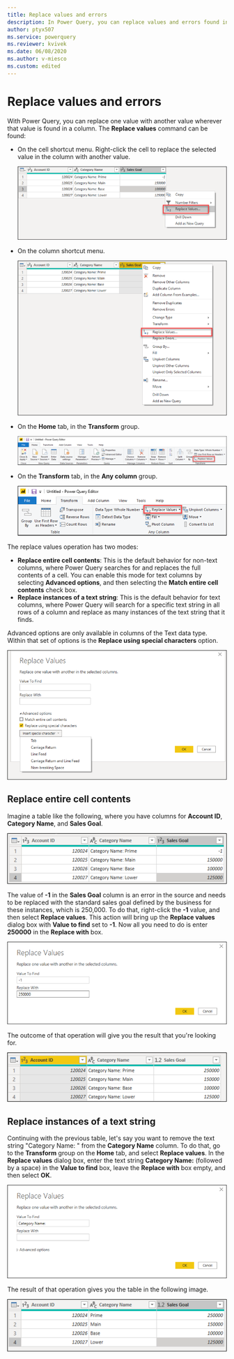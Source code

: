 ```yaml
---
title: Replace values and errors
description: In Power Query, you can replace values and errors found in one or multiple columns with a value of your choice. This article demonstrates how to do this transformation in Power Query.
author: ptyx507
ms.service: powerquery
ms.reviewer: kvivek
ms.date: 06/08/2020
ms.author: v-miesco
ms.custom: edited
---
```


# Replace values and errors

With Power Query, you can replace one value with another value wherever that value is found in a column. The **Replace values** command can be found:

- On the cell shortcut menu. Right-click the cell to replace the selected value in the column with another value. 

   ![Shortcut menu for replacing the selected value.](images/me-replace-values-right-click.png "Shortcut menu for replacing the selected value")

- On the column shortcut menu.

   ![Shortcut menu for replacing the selected column.](images/me-replace-values-right-click-column.png "Shortcut menu for replacing the selected column")

- On the **Home** tab, in the **Transform** group.

   ![Replace values on the Home tab.](images/me-replace-values-home-tab.png "Replace values on the Home tab")

- On the **Transform** tab, in the **Any column** group.

   ![Replace values on the Transform tab.](images/me-replace-values-transform-tab.png "Replace values on the Transform tab")

The replace values operation has two modes:

- **Replace entire cell contents**: This is the default behavior for non-text columns, where Power Query searches for and replaces the full contents of a cell. You can enable this mode for text columns by selecting **Advanced options**, and then selecting the **Match entire cell contents** check box.
- **Replace instances of a text string**: This is the default behavior for text columns, where Power Query will search for a specific text string in all rows of a column and replace as many instances of the text string that it finds.

Advanced options are only available in columns of the Text data type. Within that set of options is the **Replace using special characters** option.

![Replace using special characters option.](images/me-replace-values-replace-using-special-characters.png "Replace using special characters option")

## Replace entire cell contents

Imagine a table like the following, where you have columns for **Account ID**, **Category Name**, and **Sales Goal**.

![Initial sample table with -1 in the first row of the Sales Goal column.](images/me-replace-values-original-table.png "Initial sample table with -1 in the first row of the Sales Goal column")

The value of **-1** in the **Sales Goal** column is an error in the source and needs to be replaced with the standard sales goal defined by the business for these instances, which is 250,000. To do that, right-click the **-1** value, and then select **Replace values**. This action will bring up the **Replace values** dialog box with **Value to find** set to **-1**. Now all you need to do is enter **250000** in the **Replace with** box.

![Replace values for a non-text column.](images/me-replace-values-numeric.png "Replace values for a non-text column")

The outcome of that operation will give you the result that you're looking for.

![Output sample table after the -1 value in the first row of the Sales Goal column was replaced with 250000.](images/me-replace-values-original-after-numeric-replace.png "Output sample table after the -1 value in the first row of the Sales Goal column was replaced with 250000")

## Replace instances of a text string

Continuing with the previous table, let's say you want to remove the text string "Category Name: " from the **Category Name** column. To do that, go to the **Transform** group on the **Home** tab, and select **Replace values**. In the **Replace values** dialog box, enter the text string **Category Name:** (followed by a space) in the **Value to find** box, leave the **Replace with** box empty, and then select **OK**.

![Replace values for a text column.](images/me-replace-values-text.png "Replace values for a text column")

The result of that operation gives you the table in the following image.

![Table with the Category Name: text removed from all rows of the Category Name column, leaving only the actual category name.](images/me-replace-values-final-table.png "Table with the Category Name: text removed from all rows of the Category Name column, leaving only the actual category name")
